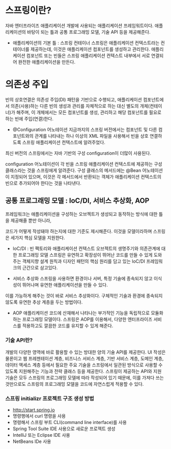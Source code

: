 # 스프링이란?
자바 엔터프라이즈 애플리케이션 개발에 사용되는 애플리케이션 프레임워트이다.
애플리케이션의 바탕이 되는 틀과 공통 프로그래밍 모델, 기술 API 등을 제공해준다.

-  애플리케이션의 기본 틀 : 스프링 컨테이너
스프링은 애플리케이션 컨텍스트라는 컨테이너를 제공하는데, 이것은 애플리케이션 컴포넌트를 생성하고 관리한다. 애플리케이션 컴포넌트 또는 빈들은 스프링 애플리케이션 컨텍스트 내부에서 서로 연결되어 완전한 애플리케이션을 만든다.

# 의존성 주입
빈의 상호연결은 의존성 주입(DI) 패턴을 기반으로 수행되고, 애플리케이션 컴포넌트에서 의존(사용)하는 다른 빈의 생성과 관리를 자체적으로 하는 대신 별도의 개체(컨테이너)가 해주며, 이 개체에서는 모든 컴포넌트를 생성, 관리하고 해당 컴포넌트를 필요로 하는 빈에 주입(연결)한다.


- @Configuration 어노테이션
지금까지의 스프링 버전에서는 컴포넌트 및 다른 컴포넌트와의 관계를 나타내는 하나 이상의 XML 파일을 사용해서 빈을 상호 연결하도록 스프링 애플리케이션 컨텍스트에 알려주었다.

최신 버전의 스프링에서는 자바 기반의 구성 configuration이 더많이 사용된다.

configuration 어노테이션이 각 빈을 스프링 애플리케이션 컨텍스트에 제공하는 구성 클래스라는 것을 스프링에게 알려준다. 구성 클래스의 메서드에는 @Bean 어노테이션이 지정되어 있으며, 이것은 각 메서드에서 반환되는 객체가 애플리케이션 컨텍스트의 빈으로 추가되어야 한다는 것을 나타낸다.

## 공통 프로그래밍 모델 : loC/DI, 서비스 추상화, AOP
프레임워크는 애플리케이션을 구성하는 오브젝트가 생성되고 동작하는 방식에 대한 틀을 제공해줄 뿐만 아니라,

코드가 어떻게 작성돼야 하는지에 대한 기준도 제시해준다. 이것을 모델이라하며 스프링은 세가지 핵심 모델을 지원한다.

- loC/DI : 빈 팩토리와 애플리케이션 컨텍스트
오브젝트의 생명주기와 의존관계에 대한 프로그래밍 모델
스프링은 유연하고 확장성이 뛰어난 코드를 만들 수 있게 도와주는 객체지향 설계 원칙과 디자인 패턴의 핵심 원리를 담고 있는 loC/DI 프레임워크의  근간으로 삼고있다.

- 서비스 추상화
스프링을 사용하면 환경이나 서버, 특정 기술에 종속되지 않고 이식성이 뛰어나며 유연한 애플리케이션을 만들 수 있다.

이를 가능하게 해주는 것이 바로 서비스 추상화이다. 구체적인 기술과 환경에 종속되지 않도록 유연한 추상 계층을 두는 방법이다.

- AOP
애플리케이션 코드에 산재해서 나타나는 부가적인 기능을 독립적으로 모듈화하는 프로그래밍 모델이다. 스프링은 AOP를 이용해서, 다양한 엔터프라이즈 서비스를 적용하고도 깔끔한 코드를 유지할 수 있게 해준다.

### 기술 API란? 
개발의 다양한 영역에 바로 활용할 수 있는 방대한 양의 기술 API를 제공한다. UI 작성은 물론이고 웹 프레젠테이션 계층, 비즈니스 서비스 계층, 기반 서비스 계층, 도메인 계층, 데이터 액세스 계층 등에서 필요한 주요 기술을 스프링에서 일관된 방식으로 사용할 수 있도록 지원해주는 기능과 전략 클래스 등을 제공한다. 스프링이 제공하는 API와 지원 기술은 모두 스프링의 프로그래밍 모델에 따라 작성되어 있기 때문에, 이를 가져다 쓰는 것만으로도 스프링의 프로그래밍 모델을 코드에 자연스럽게 적용할 수 있다.

### 스프링 initializr 프로젝트 구조 생성 방법
- http://start.spring.io
- 명령행에서 curl 명령을 사용
- 명령해서 스프링 부트 CLI(command line interface)를 사용
- Spring Tool Suite IDE 사용으로 새로운 프로젝트 생성
- IntelliJ 또는 Eclipse IDE 사용
- NetBeans IDe 사용
